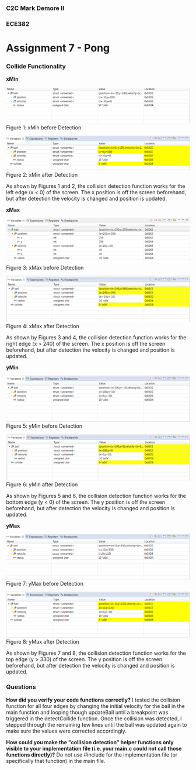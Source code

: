 ### C2C Mark Demore II

### ECE382

###
# Assignment 7 - Pong

### Collide Functionality

**xMin**

![xminb](images/detectXMin.png)
Figure 1: xMin before Detection

![xmina](images/detectXMin_after.png)
Figure 2: xMin after Detection

As shown by Figures 1 and 2, the collision detection function works for the left edge (x < 0) of the screen. The x position is off the screen beforehand, but after detection the velocity is changed and position is updated.

**xMax**

![xmaxb](images/detectXMax.png)
Figure 3: xMax before Detection


![xmaxa](images/detectXMax_after.png)
Figure 4: xMax after Detection

As shown by Figures 3 and 4, the collision detection function works for the right edge (x > 240) of the screen. The x position is off the screen beforehand, but after detection the velocity is changed and position is updated.

**yMin**

![yminb](images/detectYMin.png)
Figure 5: yMin before Detection


![ymina](images/detectYMin_after.png)
Figure 6: yMin after Detection

As shown by Figures 5 and 6, the collision detection function works for the bottom edge (y < 0) of the screen. The y position is off the screen beforehand, but after detection the velocity is changed and position is updated.

**yMax**

![ymaxb](images/detectYMax.png)
Figure 7: yMax before Detection


![ymaxa](images/detectYMax_after.png)
Figure 8: yMax after Detection

As shown by Figures 7 and 8, the collision detection function works for the top edge (y > 330) of the screen. The y position is off the screen beforehand, but after detection the velocity is changed and position is updated.

### Questions

**How did you verify your code functions correctly?**
I tested the collision function for all four edges by changing the initial velocity for the ball in the main function and looping though updateBall until a breakpoint was triggered in the detectCollide function. Once the collision was detected, I stepped through the remaining few lines until the ball was updated again to make sure the values were corrected accordingly.

**How could you make the "collision detection" helper functions only visible to your implementation file (i.e. your main.c could not call those functions directly)?**
Do not use #include for the implementation file (or specifically that function) in the main file.
